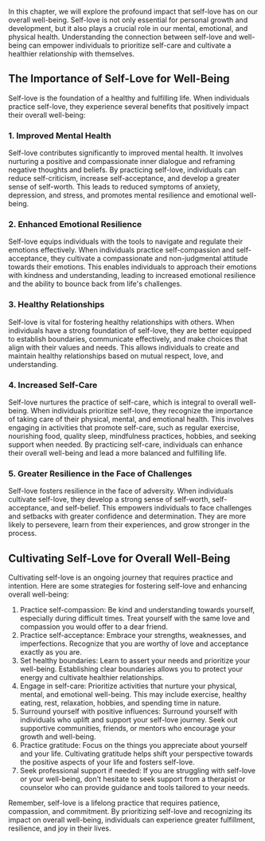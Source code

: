 
In this chapter, we will explore the profound impact that self-love has on our overall well-being. Self-love is not only essential for personal growth and development, but it also plays a crucial role in our mental, emotional, and physical health. Understanding the connection between self-love and well-being can empower individuals to prioritize self-care and cultivate a healthier relationship with themselves.

## The Importance of Self-Love for Well-Being

Self-love is the foundation of a healthy and fulfilling life. When individuals practice self-love, they experience several benefits that positively impact their overall well-being:

### 1\. Improved Mental Health

Self-love contributes significantly to improved mental health. It involves nurturing a positive and compassionate inner dialogue and reframing negative thoughts and beliefs. By practicing self-love, individuals can reduce self-criticism, increase self-acceptance, and develop a greater sense of self-worth. This leads to reduced symptoms of anxiety, depression, and stress, and promotes mental resilience and emotional well-being.

### 2\. Enhanced Emotional Resilience

Self-love equips individuals with the tools to navigate and regulate their emotions effectively. When individuals practice self-compassion and self-acceptance, they cultivate a compassionate and non-judgmental attitude towards their emotions. This enables individuals to approach their emotions with kindness and understanding, leading to increased emotional resilience and the ability to bounce back from life's challenges.

### 3\. Healthy Relationships

Self-love is vital for fostering healthy relationships with others. When individuals have a strong foundation of self-love, they are better equipped to establish boundaries, communicate effectively, and make choices that align with their values and needs. This allows individuals to create and maintain healthy relationships based on mutual respect, love, and understanding.

### 4\. Increased Self-Care

Self-love nurtures the practice of self-care, which is integral to overall well-being. When individuals prioritize self-love, they recognize the importance of taking care of their physical, mental, and emotional health. This involves engaging in activities that promote self-care, such as regular exercise, nourishing food, quality sleep, mindfulness practices, hobbies, and seeking support when needed. By practicing self-care, individuals can enhance their overall well-being and lead a more balanced and fulfilling life.

### 5\. Greater Resilience in the Face of Challenges

Self-love fosters resilience in the face of adversity. When individuals cultivate self-love, they develop a strong sense of self-worth, self-acceptance, and self-belief. This empowers individuals to face challenges and setbacks with greater confidence and determination. They are more likely to persevere, learn from their experiences, and grow stronger in the process.

## Cultivating Self-Love for Overall Well-Being

Cultivating self-love is an ongoing journey that requires practice and intention. Here are some strategies for fostering self-love and enhancing overall well-being:

1. Practice self-compassion: Be kind and understanding towards yourself, especially during difficult times. Treat yourself with the same love and compassion you would offer to a dear friend.
2. Practice self-acceptance: Embrace your strengths, weaknesses, and imperfections. Recognize that you are worthy of love and acceptance exactly as you are.
3. Set healthy boundaries: Learn to assert your needs and prioritize your well-being. Establishing clear boundaries allows you to protect your energy and cultivate healthier relationships.
4. Engage in self-care: Prioritize activities that nurture your physical, mental, and emotional well-being. This may include exercise, healthy eating, rest, relaxation, hobbies, and spending time in nature.
5. Surround yourself with positive influences: Surround yourself with individuals who uplift and support your self-love journey. Seek out supportive communities, friends, or mentors who encourage your growth and well-being.
6. Practice gratitude: Focus on the things you appreciate about yourself and your life. Cultivating gratitude helps shift your perspective towards the positive aspects of your life and fosters self-love.
7. Seek professional support if needed: If you are struggling with self-love or your well-being, don't hesitate to seek support from a therapist or counselor who can provide guidance and tools tailored to your needs.

Remember, self-love is a lifelong practice that requires patience, compassion, and commitment. By prioritizing self-love and recognizing its impact on overall well-being, individuals can experience greater fulfillment, resilience, and joy in their lives.
